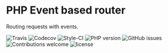 PHP Event based router
======================

Routing requests with events.

[travis]: https://img.shields.io/travis/hschulz/php-event-router.svg?style=flat-square
[codecov]: https://img.shields.io/codecov/c/github/hschulz/php-event-router.svg?style=flat-square
[php-version]: https://img.shields.io/packagist/php-v/hschulz/php-event-router.svg?style=flat-square
[github-issues]: https://img.shields.io/github/issues/hschulz/php-event-router.svg?style=flat-square
[contrib-welcome]: https://img.shields.io/badge/contributions-welcome-blue.svg?style=flat-square
[license]: https://img.shields.io/github/license/hschulz/php-event-router.svg?style=flat-square
[styleci-badge]: https://styleci.io/repos/130553513/shield

![Travis][travis] ![Codecov][codecov] ![Style-CI][styleci-badge] ![PHP version][php-version] ![GitHub issues][github-issues] ![Contributions welcome][contrib-welcome] ![license][license]
